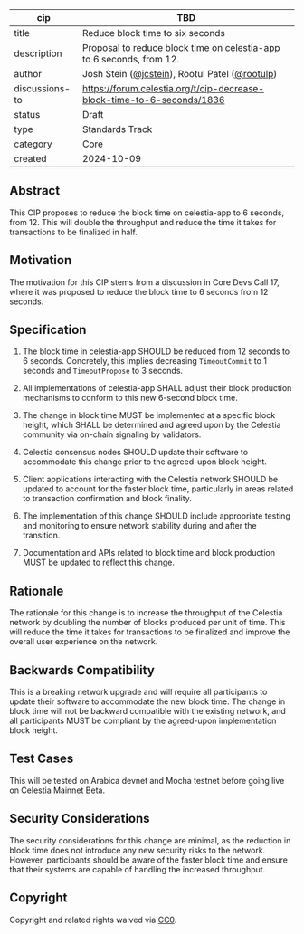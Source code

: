 | cip | TBD |
| - | - |
| title | Reduce block time to six seconds |
| description | Proposal to reduce block time on celestia-app to 6 seconds, from 12. |
| author | Josh Stein ([@jcstein](https://github.com/jcstein)), Rootul Patel ([@rootulp](https://github.com/rootulp))|
| discussions-to | <https://forum.celestia.org/t/cip-decrease-block-time-to-6-seconds/1836> |
| status | Draft |
| type | Standards Track |
| category | Core |
| created | 2024-10-09 |

## Abstract

This CIP proposes to reduce the block time on celestia-app to 6 seconds, from 12. This will double the throughput and reduce the time it takes for transactions to be finalized in half.

## Motivation

The motivation for this CIP stems from a discussion in Core Devs Call 17, where it was proposed to reduce the block time to 6 seconds from 12 seconds.

## Specification

1. The block time in celestia-app SHOULD be reduced from 12 seconds to 6 seconds. Concretely, this implies decreasing `TimeoutCommit` to 1 seconds and `TimeoutPropose` to 3 seconds.

1. All implementations of celestia-app SHALL adjust their block production mechanisms to conform to this new 6-second block time.

1. The change in block time MUST be implemented at a specific block height, which SHALL be determined and agreed upon by the Celestia community via on-chain signaling by validators.

1. Celestia consensus nodes SHOULD update their software to accommodate this change prior to the agreed-upon block height.

1. Client applications interacting with the Celestia network SHOULD be updated to account for the faster block time, particularly in areas related to transaction confirmation and block finality.

1. The implementation of this change SHOULD include appropriate testing and monitoring to ensure network stability during and after the transition.

1. Documentation and APIs related to block time and block production MUST be updated to reflect this change.

## Rationale

The rationale for this change is to increase the throughput of the Celestia network by doubling the number of blocks produced per unit of time. This will reduce the time it takes for transactions to be finalized and improve the overall user experience on the network.

## Backwards Compatibility

This is a breaking network upgrade and will require all participants to update their software to accommodate the new block time. The change in block time will not be backward compatible with the existing network, and all participants MUST be compliant by the agreed-upon implementation block height.

## Test Cases

This will be tested on Arabica devnet and Mocha testnet before going live on Celestia Mainnet Beta.

## Security Considerations

The security considerations for this change are minimal, as the reduction in block time does not introduce any new security risks to the network. However, participants should be aware of the faster block time and ensure that their systems are capable of handling the increased throughput.

## Copyright

Copyright and related rights waived via [CC0](https://github.com/celestiaorg/CIPs/blob/main/LICENSE).
